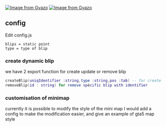 [![Image from Gyazo](https://i.gyazo.com/5cce498747dbb5f351f1ad64d2a0330e.gif)](https://gyazo.com/5cce498747dbb5f351f1ad64d2a0330e)
[![Image from Gyazo](https://i.gyazo.com/aee9d7ad4ca77e9e2a7081ed5a454bec.gif)](https://gyazo.com/aee9d7ad4ca77e9e2a7081ed5a454bec)

## config
Edit config.js
```
blips = static point
type = type of blip
```
### create dynamic blip
we have 2 export function for create update or remove blip
```LUA
createBlip(uniqIdentifier :string,type :string,pos :tab) -- for create or update blip 
removeBlip(id : string) for remove spécific blip with identifier
```

### customisation of minimap
currently it is possible to modify the style of the mini map I would add a config to make the modification easier, and give an example of gta5 map style
